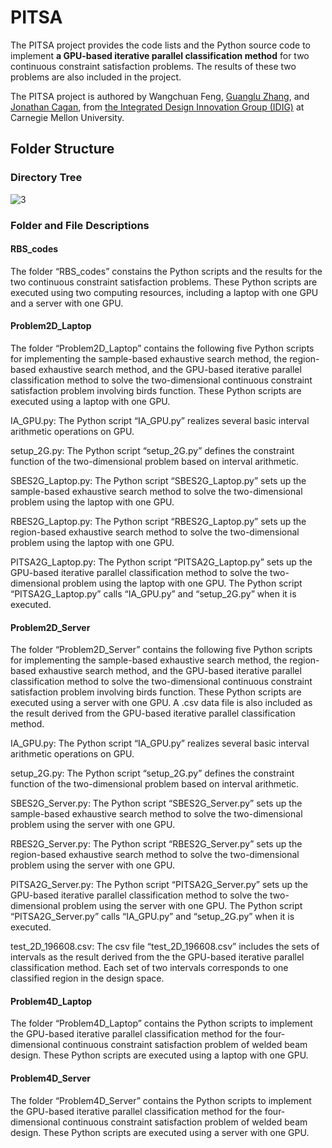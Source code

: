 # PITSA

The PITSA project provides the code lists and the Python source code to implement **a GPU-based iterative parallel classification method** for two continuous constraint satisfaction problems. The results of these two problems are also included in the project. 

The PITSA project is authored by Wangchuan Feng, [Guanglu Zhang](https://www.researchgate.net/profile/Guanglu-Zhang), and [Jonathan Cagan](https://www.meche.engineering.cmu.edu/directory/bios/cagan-jonathan.html), from [the Integrated Design Innovation Group (IDIG)](https://www.cmu.edu/me/idig/) at Carnegie Mellon University.

## Folder Structure
### Directory Tree
![3](https://user-images.githubusercontent.com/117691203/221443444-4d787ee2-bb3d-474e-b1fe-e77186f74de4.png)
### Folder and File Descriptions

#### RBS_codes 
The folder “RBS_codes” constains the Python scripts and the results for the two  continuous constraint satisfaction problems. These Python scripts are executed using two computing resources, including a laptop with one GPU and a server with one GPU. 

#### Problem2D_Laptop
The folder “Problem2D_Laptop” contains the following five Python scripts for implementing the sample-based exhaustive search method, the region-based exhaustive search method, and the GPU-based iterative parallel classification method to solve the two-dimensional continuous constraint satisfaction problem involving birds function. These Python scripts are executed using a laptop with one GPU.

IA_GPU.py: The Python script “IA_GPU.py” realizes several basic interval arithmetic operations on GPU.

setup_2G.py: The Python script “setup_2G.py” defines the constraint function of the two-dimensional problem based on interval arithmetic.

SBES2G_Laptop.py: The Python script “SBES2G_Laptop.py” sets up the sample-based exhaustive search method to solve the two-dimensional problem using the laptop with one GPU.

RBES2G_Laptop.py: The Python script “RBES2G_Laptop.py” sets up the region-based exhaustive search method to solve the two-dimensional problem using the laptop with one GPU.

PITSA2G_Laptop.py: The Python script “PITSA2G_Laptop.py” sets up the GPU-based iterative parallel classification method to solve the two-dimensional problem using the laptop with one GPU. The Python script “PITSA2G_Laptop.py” calls “IA_GPU.py” and “setup_2G.py” when it is executed. 

#### Problem2D_Server
The folder “Problem2D_Server” contains the following five Python scripts for implementing the sample-based exhaustive search method, the region-based exhaustive search method, and the GPU-based iterative parallel classification method to solve the two-dimensional continuous constraint satisfaction problem involving birds function. These Python scripts are executed using a server with one GPU. A .csv data file is also included as the result derived from the GPU-based iterative parallel classification method.

IA_GPU.py: The Python script “IA_GPU.py” realizes several basic interval arithmetic operations on GPU.

setup_2G.py: The Python script “setup_2G.py” defines the constraint function of the two-dimensional problem based on interval arithmetic.

SBES2G_Server.py: The Python script “SBES2G_Server.py” sets up the sample-based exhaustive search method to solve the two-dimensional problem using the server with one GPU.

RBES2G_Server.py: The Python script “RBES2G_Server.py” sets up the region-based exhaustive search method to solve the two-dimensional problem using the server with one GPU.

PITSA2G_Server.py: The Python script “PITSA2G_Server.py” sets up the GPU-based iterative parallel classification method to solve the two-dimensional problem using the server with one GPU. The Python script “PITSA2G_Server.py” calls “IA_GPU.py” and “setup_2G.py” when it is executed.

test_2D_196608.csv: The csv file “test_2D_196608.csv” includes the sets of intervals as the result derived from the the GPU-based iterative parallel classification method. Each set of two intervals corresponds to one classified region in the design space. 

#### Problem4D_Laptop
The folder “Problem4D_Laptop” contains the Python scripts to implement the GPU-based iterative parallel classification method for the four-dimensional continuous constraint satisfaction problem of welded beam design. These Python scripts are executed using a laptop with one GPU. 

#### Problem4D_Server
The folder “Problem4D_Server” contains the Python scripts to implement the GPU-based iterative parallel classification method for the four-dimensional continuous constraint satisfaction problem of welded beam design. These Python scripts are executed using a server with one GPU.

